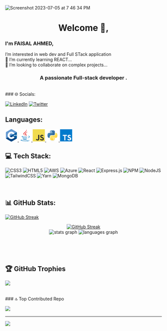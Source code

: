 <img width="1440" alt="Screenshot 2023-07-05 at 7 46 34 PM" src="https://github.com/Faisal-8898/Faisal-8898/assets/125754474/05f97f65-2af4-48e6-97dc-45838c9ebfdb">

<h1 align="center">Welcome 👋, </h1>
<h3>I'm FAISAL AHMED,</h3>
I’m interested in web dev and Full STack application<br>🌱 I’m currently learning REACT...<br>💞️ I’m looking to collaborate on complex projects...
<h3 align="center">A passionate Full-stack developer .</h3>
<br>
 ### 🌐 Socials:

[![LinkedIn](https://img.shields.io/badge/LinkedIn-%230077B5.svg?logo=linkedin&logoColor=white)](https://linkedin.com/in/faisal-ahmed-695300236) [![Twitter](https://img.shields.io/badge/Twitter-%231DA1F2.svg?logo=Twitter&logoColor=white)](https://twitter.com/Faisal_Ahmed_89)

## Languages:
<p align="left"> <a href="https://www.w3schools.com/cpp/" target="_blank" rel="noreferrer"> <img src="https://raw.githubusercontent.com/devicons/devicon/master/icons/cplusplus/cplusplus-original.svg" alt="cplusplus" width="40" height="40"/> </a>  <a href="https://www.java.com" target="_blank" rel="noreferrer"> <img src="https://raw.githubusercontent.com/devicons/devicon/master/icons/java/java-original.svg" alt="java" width="40" height="40"/> </a> <a href="https://developer.mozilla.org/en-US/docs/Web/JavaScript" target="_blank" rel="noreferrer"> <img src="https://raw.githubusercontent.com/devicons/devicon/master/icons/javascript/javascript-original.svg" alt="javascript" width="40" height="40"/> </a>   <a href="https://www.python.org" target="_blank" rel="noreferrer"> <img src="https://raw.githubusercontent.com/devicons/devicon/master/icons/python/python-original.svg" alt="python" width="40" height="40"/> </a> <a href="https://www.typescriptlang.org/" target="_blank" rel="noreferrer"> <img src="https://raw.githubusercontent.com/devicons/devicon/master/icons/typescript/typescript-original.svg" alt="typescript" width="40" height="40"/> </a> </p>

## 💻 Tech Stack:

![CSS3](https://img.shields.io/badge/css3-%231572B6.svg?style=for-the-badge&logo=css3&logoColor=white) ![HTML5](https://img.shields.io/badge/html5-%23E34F26.svg?style=for-the-badge&logo=html5&logoColor=white)  ![AWS](https://img.shields.io/badge/AWS-%23FF9900.svg?style=for-the-badge&logo=amazon-aws&logoColor=white) ![Azure](https://img.shields.io/badge/azure-%230072C6.svg?style=for-the-badge&logo=azure-devops&logoColor=white) ![React](https://img.shields.io/badge/react-%2320232a.svg?style=for-the-badge&logo=react&logoColor=%2361DAFB) ![Express.js](https://img.shields.io/badge/express.js-%23404d59.svg?style=for-the-badge&logo=express&logoColor=%2361DAFB) ![NPM](https://img.shields.io/badge/NPM-%23000000.svg?style=for-the-badge&logo=npm&logoColor=white) ![NodeJS](https://img.shields.io/badge/node.js-6DA55F?style=for-the-badge&logo=node.js&logoColor=white) ![TailwindCSS](https://img.shields.io/badge/tailwindcss-%2338B2AC.svg?style=for-the-badge&logo=tailwind-css&logoColor=white) ![Yarn](https://img.shields.io/badge/yarn-%232C8EBB.svg?style=for-the-badge&logo=yarn&logoColor=white) ![MongoDB](https://img.shields.io/badge/MongoDB-%234ea94b.svg?style=for-the-badge&logo=mongodb&logoColor=white)
<br><br><br>
## 📊 GitHub Stats:
 [![GitHub Streak](https://github-readme-streak-stats.herokuapp.com?user=Faisal-8898&theme=dark&mode=weekly&card_width=503)](https://git.io/streak-stats)
<div align="center">
  <a href="https://git.io/streak-stats">
    <img src="https://github-readme-streak-stats.herokuapp.com?user=Faisal-8898&theme=dark&mode=weekly&card_width=503" alt="GitHub Streak" />
  </a>
</div>
<div align="center">
  <img src="https://github-readme-stats.vercel.app/api?username=Faisal-8898&hide_title=false&hide_rank=false&show_icons=true&include_all_commits=true&count_private=true&disable_animations=false&theme=dracula&locale=en&hide_border=false&order=1" height="190" alt="stats graph"  />
  <img src="https://github-readme-stats.vercel.app/api/top-langs?username=Faisal-8898&locale=en&hide_title=false&layout=compact&card_width=320&langs_count=5&theme=dracula&hide_border=false&order=2" height="190" alt="languages graph"  />
</div>



<br><br><br>


## 🏆 GitHub Trophies

![](https://github-profile-trophy.vercel.app/?username=Faisal-8898&theme=discord&no-frame=false&no-bg=false&margin-w=4)


<br>
### 🔝 Top Contributed Repo

![](https://github-contributor-stats.vercel.app/api?username=Faisal-8898&limit=5&theme=dark&combine_all_yearly_contributions=true)

---

[![](https://visitcount.itsvg.in/api?id=Faisal-8898&icon=0&color=0)](https://visitcount.itsvg.in)

<!-- Proudly created with GPRM ( https://gprm.itsvg.in ) -->
